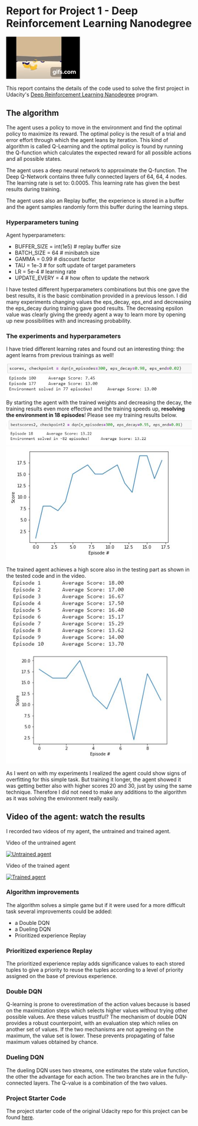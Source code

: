 [//]: # (Image References)
[image1]: assets/TrainedAgent.gif
[image2]: assets/scores1.jpg
[image3]: assets/bestscores.jpg
[image4]: assets/graph_scores.jpg
[image5]: assets/graph_testresults.jpg

# Report for Project 1 - Deep Reinforcement Learning Nanodegree

![Trained Agents][image1]

This report contains the details of the code used to solve the first project in Udacity's [Deep Reinforcement Learning Nanodegree](https://www.udacity.com/course/deep-reinforcement-learning-nanodegree--nd893) program.  


## The algorithm

 The agent uses a policy to move in the environment and find the optimal policy to maximize its reward. The optimal policy is the result of a trial and error effort through which the agent leans by iteration. This kind of algorithm is called Q-Learning and the optimal policy is found by running the Q-function which calculates the expected reward for all possible actions and all possible states.

 The agent uses a deep neural network to approximate the Q-function. The Deep Q-Network contains three fully connected layers of 64, 64, 4 nodes. The learning rate is set to: 0.0005. This learning rate has given the best results during training.

 The agent uses also an Replay buffer, the experience is stored in a buffer and the agent samples randomly form this buffer during the learning steps.
 
### Hyperparameters tuning

Agent hyperparameters:
- BUFFER_SIZE = int(1e5)  # replay buffer size
- BATCH_SIZE = 64         # minibatch size
- GAMMA = 0.99            # discount factor
- TAU = 1e-3              # for soft update of target parameters
- LR = 5e-4               # learning rate 
- UPDATE_EVERY = 4        # how often to update the network

I have tested different hyperparameters combinations but this one gave the best results, it is the basic combination provided in a previous lesson. I did many experiments changing values the eps_decay, eps_end and decreasing the eps_decay during training gave good results. The decreasing epsilon value was clearly giving the greedy agent a way to learn more by opening up new possibilities with and increasing probability.

### The experiments and hyperparameters

 I have tried different learning rates and found out an interesting thing:
 the agent learns from previous trainings as well! 
 
![First training results][image2]
By starting the agent with the trained weights and decreasing the decay, the training results even more effective and the training speeds up, **resolving the environment in 18 episodes**! Please see my training results below.
![Best training][image3]
![Training graph][image4]

 The trained agent achieves a high score also in the testing part as shown in the tested code and in the video.
![Training test results][image5]

As I went on with my experiments I realized the agent could show signs of overfitting for this simple task. But training it longer, the agent showed it was getting better also with higher scores 20 and 30, just by using the same technique.
Therefore I did not need to make any additions to the algorithm as it was solving the environment really easily.

## Video of the agent: watch the results
I recorded two videos of my agent, the untrained and trained agent.

Video of the untrained agent

[![Untrained agent](http://i3.ytimg.com/vi/rup91bcHyXY/hqdefault.jpg)](https://youtu.be/rup91bcHyXY)

Video of the trained agent

[![Trained agent](http://i3.ytimg.com/vi/UVtsaJRsFxc/hqdefault.jpg)](https://youtu.be/UVtsaJRsFxc)



### Algorithm improvements

The algorithm solves a simple game but if it were used for a more difficult task several improvements could be added:
 - a Double DQN
 - a Dueling DQN
 - Prioritized experience Replay

### Prioritized experience Replay

The prioritized experience replay adds significance values to each stored tuples to give a priority to reuse the tuples according to a level of priority assigned on the base of previous experience.

### Double DQN

Q-learning is prone to overestimation of the action values because is based on the maximization steps which selects higher values without trying other possible values. Are these values trustful? The mechanism of double DQN provides a robust counterpoint, with an evaluation step which relies on another set of values. If the two mechanisms are not agreeing on the maximum, the value set is lower. These prevents propagating of false maximum values obtained by chance.

### Dueling DQN

The dueling DQN uses two streams, one estimates the state value function, the other the advantage for each action. The two branches are in the fully-connected layers. The Q-value is a combination of the two values.

### Project Starter Code
The project starter code of the original Udacity repo for this project can be found [here](https://github.com/udacity/deep-reinforcement-learning/tree/master/p1_navigation).


